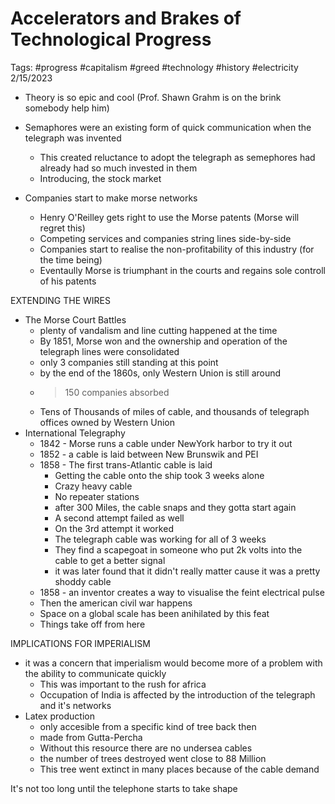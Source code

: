 # Accelerators and Brakes of Technological Progress
Tags: #progress #capitalism #greed #technology #history #electricity 
2/15/2023

- Theory is so epic and cool (Prof. Shawn Grahm is on the brink somebody help him)

- Semaphores were an existing form of quick communication when the telegraph was invented
	- This created reluctance to adopt the telegraph as semephores had already had so much invested in them
	- Introducing, the stock market

- Companies start to make morse networks
	- Henry O'Reilley gets right to use the Morse patents (Morse will regret this)
	- Competing services and companies string lines side-by-side
	- Companies start to realise the non-profitability of this industry (for the time being)
	- Eventaully Morse is triumphant in the courts and regains sole controll of his patents

EXTENDING THE WIRES

- The Morse Court Battles
	-  plenty of vandalism and line cutting happened at the time
	- By 1851, Morse won and the ownership and operation of the telegraph lines were consolidated
	- only 3 companies still standing at this point
	- by the end of the 1860s, only Western Union is still around
	- >150 companies absorbed
	- Tens of Thousands of miles of cable, and thousands of telegraph offices owned by Western Union
-  International Telegraphy
	- 1842 - Morse runs a cable under NewYork harbor to try it out
	 - 1852 - a cable is laid between New Brunswik and PEI
	 - 1858 - The first trans-Atlantic cable is laid
		-  Getting the cable onto the ship took 3 weeks alone
		 - Crazy heavy cable
		 - No repeater stations
		 - after 300 Miles, the cable snaps and they gotta start again
		 - A second attempt failed as well
		 - On the 3rd attempt it worked
		 - The telegraph cable was working for all of 3 weeks
		 - They find a scapegoat in someone who put 2k volts into the cable to get a better signal
		 - it was later found that it didn't really matter cause it was a pretty shoddy cable
	- 1858 - an inventor creates a way to visualise the feint electrical pulse
	- Then the american civil war happens
	- Space on a global scale has been anihilated by this feat
	- Things take off from here

IMPLICATIONS FOR IMPERIALISM
- it was a concern that imperialism would become more of a problem with the ability to communicate quickly
	- This was important to the rush for africa
	- Occupation of India is affected by the introduction of the telegraph and it's networks
- Latex production
	- only accesible from a specific kind of tree back then
	- made from Gutta-Percha
	- Without this resource there are no undersea cables
	- the number of trees destroyed went close to 88 Million
	- This tree went extinct in many places because of the cable demand

It's not too long until the telephone starts to take shape